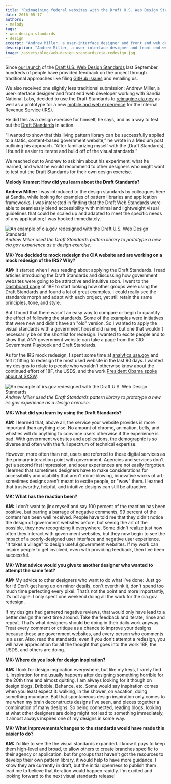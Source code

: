 ```yaml
---
title: "Reimagining federal websites with the Draft U.S. Web Design Standards"
date: 2016-05-17
authors:
- melody
tags:
- web design standards
- design
excerpt: "Andrew Miller, a user-interface designer and front end web developer working with Sandia National Labs, decided to use the Draft U.S. Web Design Standards to reimagine cia.gov as well as a prototype for a new mobile and web experience for the Internal Revenue Service (IRS)."
description: "Andrew Miller, a user-interface designer and front end web developer working with Sandia National Labs, decided to use the Draft U.S. Web Design Standards to reimagine cia.gov as well as a prototype for a new mobile and web experience for the Internal Revenue Service (IRS)."
image: /assets/blog/web-design-standards/cia-redesign.jpg
---
```


Since [our
launch](https://18f.gsa.gov/2015/09/28/web-design-standards/) of the
[Draft U.S. Web Design
Standards](https://playbook.cio.gov/designstandards/) last September,
hundreds of people have provided feedback on the project through
traditional approaches like filing [GitHub
issues](https://github.com/18F/web-design-standards/issues) and
emailing us.

We also received one slightly less traditional submission: Andrew
Miller, a user-interface designer and
front end web developer working with Sandia National Labs, decided to
use the Draft Standards to [reimagine
cia.gov](https://medium.com/organizer-sandbox/let-s-redesign-the-u-s-government-cia-gov-efe2070c8146#.7x1cex4k0)
as well as a prototype for a new [mobile and web
experience](https://medium.com/@iamandrewmiller/where-s-my-tax-refund-redesigning-irs-gov-53fd2dccb3fc#.1nq2jvy47)
for the Internal Revenue Service (IRS).

He did this as a design exercise for himself, he says, and as a way to
test out the [Draft
Standards](https://playbook.cio.gov/designstandards/) in action.

“I wanted to show that this living pattern library can be successfully
applied to a static, content-based government website,” he wrote in a
Medium post outlining his approach. “After familiarizing myself with the
[Draft Standards], I found it easier to iterate and build off of the
visual standards.”

We reached out to Andrew to ask him about his experiment, what he
learned, and what he would recommend to other designers who might want
to test out the Draft Standards for their own design exercise.

**Melody Kramer: How did you learn about the Draft Standards?**

**Andrew Miller:** I was introduced to the design standards by colleagues
here at Sandia, while looking for examples of pattern libraries and
application frameworks. I was interested in finding that the Draft Web
Standards were able to seamlessly blend accessibility with minimal and
lightweight visual guidelines that could be scaled up and adapted to
meet the specific needs of any application; I was hooked immediately.

![An example of cia.gov redesigned with the Draft U.S. Web Design Standards]({{site.baseurl}}/assets/blog/web-design-standards/cia-redesign.jpg)
*Andrew Miller used the Draft Standards pattern library to
prototype a new cia.gov experience as a design exercise.*

**MK: You decided to mock redesign the CIA website and are working on a mock redesign of the IRS? Why?**

**AM:** It started when I was reading about applying the Draft Standards. I
read articles introducing the Draft Standards and discussing how
government websites were going to be attractive and intuitive soon. I
went to the [Dashboard page](https://18f.gsa.gov/dashboard/) of 18F to
start looking how other groups were using the Draft Standards and found
a lot of great examples. I could really see the standards morph and
adapt with each project, yet still retain the same principles, tone, and
style.

But I found that there wasn't an easy way to compare or begin to
quantify the effect of following the standards. Some of the examples
were initiatives that were new and didn't have an "old" version. So I
wanted to apply the visual standards with a government household name,
but one that wouldn't necessarily be on the shortlist for redesign. I
wanted to excite people and to show that ANY government website can
take a page from the CIO Government Playbook and Draft Standards.

As for the IRS mock redesign, I spent some time at
[analytics.usa.gov](http://analytics.usa.gov/) and felt it fitting to
redesign the most used website in the last 90 days. I wanted my designs
to relate to people who wouldn't otherwise know about the continued
effort of 18F, the USDS, and the work [President Obama spoke about at
SXSW](https://www.youtube.com/watch?v=wfsIZioIpdI).

![An example of irs.gov redesigned with the Draft U.S. Web Design Standards]({{site.baseurl}}/assets/blog/web-design-standards/irs-redesign.jpg)
*Andrew Miller used the Draft Standards pattern library to
prototype a new irs.gov experience as a design exercise.*

**MK: What did you learn by using the Draft Standards?**

**AM:** I learned that, above all, the service your website provides is more
important than anything else. No amount of chrome, animation, bells, and
whistles will do anything to convince users otherwise if the experience
is bad. With government websites and applications, the demographic is so
diverse and often with the full spectrum of technical expertise.

However, more often than not, users are referred to these digital
services as the primary interaction point with government. Agencies and
services don't get a second first impression, and sour experiences are
not easily forgotten. I learned that sometimes designers have to make
considerations for accessibility and usability that aren't mind-blowing,
innovative works of art; sometimes designs aren't meant to excite
people, or "wow" them. I learned that trustworthy, helpful, and
intuitive designs can still be attractive.

**MK: What has the reaction been?**

**AM:** I don't want to jinx myself and say 100 percent of the reaction has been
positive, but barring a barrage of negative comments, 99 percent of the content
has been well received. People have told me that they didn't notice the
design of government websites before, but seeing the art of the
possible, they now recognizing it everywhere. Some didn't realize just
how often they interact with government websites, but they now begin to
see the impact of a poorly-designed user interface and negative user
experience. "It takes a village" to design useful government websites.
If my work can inspire people to get involved, even with providing
feedback, then I've been successful.

**MK: What advice would you give to another designer who wanted to attempt the same feat?**

**AM:** My advice to other designers who want to do what I've done: Just go
for it! Don't get hung up on minor details, don't overthink it, don't
spend too much time perfecting every pixel. That’s not the point and
more importantly, it’s not agile. I only spent one weekend doing all the
work for the cia.gov redesign.

If my designs had garnered negative reviews, that would only have lead
to a better design the next time around. Take the feedback and iterate,
rinse and repeat. That’s what designers should be doing in their daily
work anyway. Treat every comment or critique as a chance to improve your
designs because these are government websites, and every person who
comments is a user. Also, read the standards; even if you don't attempt
a redesign, you will have appreciation for all the thought that goes
into the work 18F, the USDS, and others are doing.

**MK: Where do you look for design inspiration?**

**AM:** I look for design inspiration everywhere, but like my keys, I rarely
find it. Inspiration for me usually happens after designing something
horrible for the 20th time and almost quitting. I am always looking for
it though on design blogs, Dribbble, Behance, etc. Some would say
inspiration comes when you least expect it: walking, in the shower, on
vacation, doing something mundane. But that spontaneous design
inspiration only comes to me when my brain deconstructs designs I've
seen, and pieces together a combination of many designs. So being
connected, reading blogs, looking at what other designers are doing
might not lead to something immediately, it almost always inspires one
of my designs in some way.

**MK: What improvements/changes to the standards would have made this easier to do?**

**AM:** I'd like to see the the visual standards expanded. I know it pays to
keep them high-level and broad, to allow others to create branches
specific to their agency or application, but for groups that haven't got
the resources to develop their own pattern library, it would help to
have more guidance. I know they are currently in draft, but the initial
openness to publish them lead me to believe that iteration would happen
rapidly. I'm excited and looking forward to the next visual standards
release!
